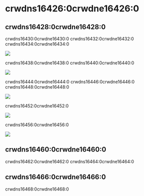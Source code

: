 # crwdns16426:0crwdne16426:0

## crwdns16428:0crwdne16428:0

crwdns16430:0crwdne16430:0 crwdns16432:0crwdne16432:0 crwdns16434:0crwdne16434:0

![](crwdns16436:0crwdne16436:0)

crwdns16438:0crwdne16438:0 crwdns16440:0crwdne16440:0

![](crwdns16442:0crwdne16442:0)

crwdns16444:0crwdne16444:0 crwdns16446:0crwdne16446:0 crwdns16448:0crwdne16448:0

![](crwdns16450:0crwdne16450:0)

crwdns16452:0crwdne16452:0

![](crwdns16454:0crwdne16454:0)

crwdns16456:0crwdne16456:0

![](crwdns16458:0crwdne16458:0)


## crwdns16460:0crwdne16460:0

crwdns16462:0crwdne16462:0 crwdns16464:0crwdne16464:0

## crwdns16466:0crwdne16466:0

crwdns16468:0crwdne16468:0
